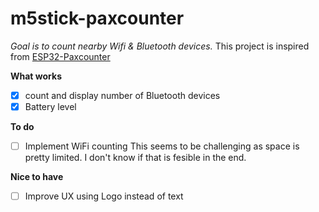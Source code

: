 # m5stick-paxcounter

*Goal is to count nearby Wifi & Bluetooth devices.* 
This project is inspired from [ESP32-Paxcounter](https://github.com/cyberman54/ESP32-Paxcounter)

**What works**
 - [x] count and display number of Bluetooth devices
 - [x] Battery level

**To do**
 - [ ] Implement WiFi counting
This seems to be challenging as space is pretty limited. I don't know if that is fesible in the end.

**Nice to have**


 - [ ] Improve UX using Logo instead of text


